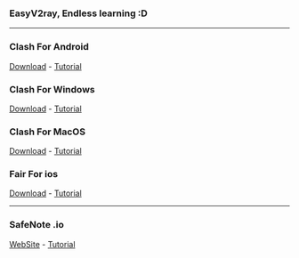 ### EasyV2ray, Endless learning :D
***
### Clash For Android 
[Download](https://play.google.com/store/apps/details?id=com.github.kr328.clash&hl=en_US&gl=US&pli=1) - [Tutorial](https://raw.githubusercontent.com/Meow-x/EasyV2ray/c0c287149c0fa0b66e3825103fe4eeb6d292e6b7/Clash%20For%20Android.jpg)
### Clash For Windows
[Download](https://github.com/Fndroid/clash_for_windows_pkg/releases) - [Tutorial](https://raw.githubusercontent.com/Meow-x/EasyV2ray/main/Clash%20For%20Windows.jpg)
### Clash For MacOS 
[Download](https://github.com/yichengchen/clashX/releases/) - [Tutorial](https://raw.githubusercontent.com/Meow-x/EasyV2ray/main/Clash%20For%20MacOS.jpg)
### Fair For ios
[Download](https://apps.apple.com/us/app/fair-vpn/id1533873488) - [Tutorial](https://raw.githubusercontent.com/Meow-x/EasyV2ray/main/Fair%20For%20ios.jpg) 
***
### SafeNote .io
[WebSite]([https://apps.apple.com/us/app/fair-vpn/id1533873488](http://safenote.co)) - [Tutorial]([https://raw.githubusercontent.com/Meow-x/EasyV2ray/main/Fair%20For%20ios.jpg](https://raw.githubusercontent.com/Meow-x/EasyV2ray/main/SafeNote.jpg))
